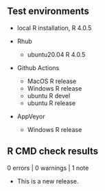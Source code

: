 ## Test environments
* local R installation, R 4.0.5

* Rhub
  + ubuntu20.04 R 4.0.5
  
* Github Actions
  + MacOS R release
  + Windows R release
  + ubuntu R devel
  + ubuntu R release

* AppVeyor
  + Windows R release
  
## R CMD check results

0 errors | 0 warnings | 1 note

* This is a new release.
